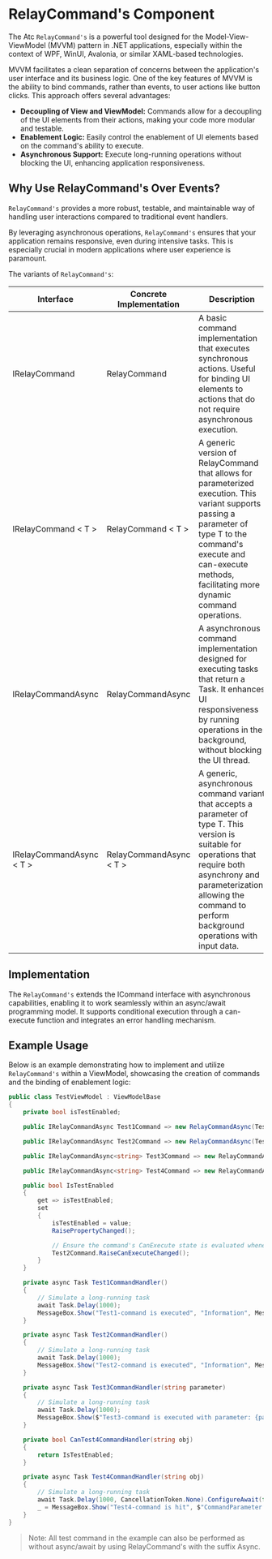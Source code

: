 # RelayCommand's Component

The Atc `RelayCommand's` is a powerful tool designed for the Model-View-ViewModel (MVVM) pattern in .NET applications,
especially within the context of WPF, WinUI, Avalonia, or similar XAML-based technologies.

MVVM facilitates a clean separation of concerns between the application's user interface and its business logic.
One of the key features of MVVM is the ability to bind commands,
rather than events, to user actions like button clicks.
This approach offers several advantages:

- **Decoupling of View and ViewModel:**
  Commands allow for a decoupling of the UI elements from their actions, making your code more modular and testable.
- **Enablement Logic:**
  Easily control the enablement of UI elements based on the command's ability to execute.
- **Asynchronous Support:**
  Execute long-running operations without blocking the UI, enhancing application responsiveness.

## Why Use RelayCommand's Over Events?

`RelayCommand's` provides a more robust, testable, and maintainable way of handling user interactions
compared to traditional event handlers.

By leveraging asynchronous operations,
`RelayCommand's` ensures that your application remains responsive, even during intensive tasks.
This is especially crucial in modern applications where user experience is paramount.

The variants of `RelayCommand's`:

| Interface                | Concrete Implementation | Description |
|--------------------------|-------------------------|-------------|
| IRelayCommand            | RelayCommand            | A basic command implementation that executes synchronous actions. Useful for binding UI elements to actions that do not require asynchronous execution. |
| IRelayCommand < T >      | RelayCommand < T >      | A generic version of RelayCommand that allows for parameterized execution. This variant supports passing a parameter of type T to the command's execute and can-execute methods, facilitating more dynamic command operations. |
| IRelayCommandAsync       | RelayCommandAsync       | A asynchronous command implementation designed for executing tasks that return a Task. It enhances UI responsiveness by running operations in the background, without blocking the UI thread. |
| IRelayCommandAsync < T > | RelayCommandAsync < T > | A generic, asynchronous command variant that accepts a parameter of type T. This version is suitable for operations that require both asynchrony and parameterization, allowing the command to perform background operations with input data. |

## Implementation

The `RelayCommand's` extends the ICommand interface with asynchronous capabilities, enabling
it to work seamlessly within an async/await programming model. It supports conditional execution
through a can-execute function and integrates an error handling mechanism.

## Example Usage

Below is an example demonstrating how to implement and utilize `RelayCommand's` within a ViewModel,
showcasing the creation of commands and the binding of enablement logic:

```csharp
public class TestViewModel : ViewModelBase
{
    private bool isTestEnabled;

    public IRelayCommandAsync Test1Command => new RelayCommandAsync(Test1CommandHandler);

    public IRelayCommandAsync Test2Command => new RelayCommandAsync(Test2CommandHandler, () => IsTestEnabled);

    public IRelayCommandAsync<string> Test3Command => new RelayCommandAsync<string>(Test3CommandHandler);

    public IRelayCommandAsync<string> Test4Command => new RelayCommandAsync<string>(Test4CommandHandler, CanTest4CommandHandler);

    public bool IsTestEnabled
    {
        get => isTestEnabled;
        set
        {
            isTestEnabled = value;
            RaisePropertyChanged();

            // Ensure the command's CanExecute state is evaluated whenever this property changes.
            Test2Command.RaiseCanExecuteChanged();
        }
    }

    private async Task Test1CommandHandler()
    {
        // Simulate a long-running task
        await Task.Delay(1000);
        MessageBox.Show("Test1-command is executed", "Information", MessageBoxButton.OK);
    }

    private async Task Test2CommandHandler()
    {
        // Simulate a long-running task
        await Task.Delay(1000);
        MessageBox.Show("Test2-command is executed", "Information", MessageBoxButton.OK);
    }

    private async Task Test3CommandHandler(string parameter)
    {
        // Simulate a long-running task
        await Task.Delay(1000);
        MessageBox.Show($"Test3-command is executed with parameter: {parameter}", "Information", MessageBoxButton.OK);
    }

    private bool CanTest4CommandHandler(string obj)
    {
        return IsTestEnabled;
    }

    private async Task Test4CommandHandler(string obj)
    {
        // Simulate a long-running task
        await Task.Delay(1000, CancellationToken.None).ConfigureAwait(false);
        _ = MessageBox.Show("Test4-command is hit", $"CommandParameter: {obj}", MessageBoxButton.OK);
    }
}
```

> Note: All test command in the example can also be performed as without async/await by using RelayCommand's with the suffix Async.
